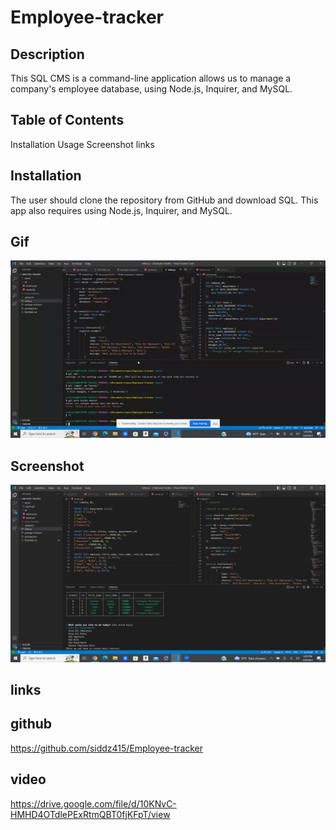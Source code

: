 # Employee-tracker

## Description
This SQL CMS is a command-line application allows us to manage a company's employee database, using Node.js, Inquirer, and MySQL.

## Table of Contents
Installation
Usage
Screenshot
links


## Installation
The user should clone the repository from GitHub and download SQL. This app also requires using Node.js, Inquirer, and MySQL.

## Gif
![](./assets/demo.gif)

## Screenshot
![Screenshot of the Site](./assets/et.png) 

## links
## github
https://github.com/siddz415/Employee-tracker

## video
https://drive.google.com/file/d/10KNvC-HMHD4OTdlePExRtmQBT0fjKFpT/view
